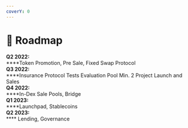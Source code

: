 ```yaml
---
coverY: 0
---
```


# 🚀 Roadmap

**Q2 2022:** \
****Token Promotion, Pre Sale,  Fixed Swap Protocol\
**Q3 2022:**\
****Insurance Protocol Tests Evaluation Pool Min. 2 Project Launch and Sales\
**Q4 2022:**\
****In-Dex Sale Pools, Bridge\
**Q1 2023:**\
****Launchpad, Stablecoins\
**Q2 2023:**\
**** Lending, Governance

